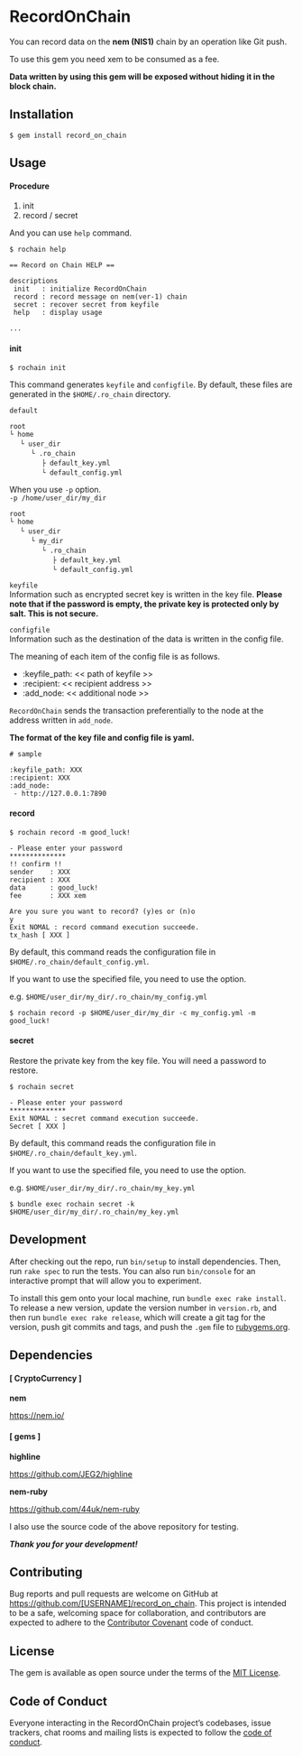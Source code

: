 # RecordOnChain

You can record data on the **nem (NIS1)** chain by an operation like Git push.

To use this gem you need xem to be consumed as a fee.

**Data written by using this gem will be exposed without hiding it in the block chain.**

## Installation

    $ gem install record_on_chain

## Usage

#### Procedure

1. init
2. record / secret

And you can use `help` command.

```
$ rochain help

== Record on Chain HELP ==

descriptions
 init   : initialize RecordOnChain
 record : record message on nem(ver-1) chain
 secret : recover secret from keyfile
 help   : display usage

...
```

#### init

```
$ rochain init
```

This command generates `keyfile` and `configfile`. By default, these files are generated in the `$HOME/.ro_chain` directory.

`default`
```
root
└ home
　 └ user_dir
　 　 └ .ro_chain
　 　 　 ├ default_key.yml
　 　 　 └ default_config.yml
```

When you use `-p` option.  
`-p /home/user_dir/my_dir`

```
root
└ home
　 └ user_dir
　 　 └ my_dir
　 　 　 └ .ro_chain
　 　 　 　 ├ default_key.yml
　 　 　 　 └ default_config.yml
```

`keyfile`  
Information such as encrypted secret key is written in the key file. **Please note that if the password is empty, the private key is protected only by salt. This is not secure.**

`configfile`  
Information such as the destination of the data is written in the config file.

The meaning of each item of the config file is as follows.

- :keyfile_path: << path of keyfile >>
- :recipient: << recipient address >>
- :add_node: << additional node >>

`RecordOnChain` sends the transaction preferentially to the node at the address written in `add_node`.

**The format of the key file and config file is yaml.**

```
# sample

:keyfile_path: XXX
:recipient: XXX
:add_node:
 - http://127.0.0.1:7890
```

#### record

```
$ rochain record -m good_luck!

- Please enter your password
**************
!! confirm !!
sender    : XXX
recipient : XXX
data      : good_luck!
fee       : XXX xem

Are you sure you want to record? (y)es or (n)o
y
Exit NOMAL : record command execution succeede.
tx_hash [ XXX ]
```

By default, this command reads the configuration file in `$HOME/.ro_chain/default_config.yml`.

If you want to use the specified file, you need to use the option.

e.g. `$HOME/user_dir/my_dir/.ro_chain/my_config.yml`
```
$ rochain record -p $HOME/user_dir/my_dir -c my_config.yml -m good_luck!
```

#### secret

Restore the private key from the key file. You will need a password to restore.

```
$ rochain secret

- Please enter your password
**************
Exit NOMAL : secret command execution succeede.
Secret [ XXX ]
```

By default, this command reads the configuration file in `$HOME/.ro_chain/default_key.yml`.

If you want to use the specified file, you need to use the option.

e.g. `$HOME/user_dir/my_dir/.ro_chain/my_key.yml`
```
$ bundle exec rochain secret -k $HOME/user_dir/my_dir/.ro_chain/my_key.yml
```

## Development

After checking out the repo, run `bin/setup` to install dependencies. Then, run `rake spec` to run the tests. You can also run `bin/console` for an interactive prompt that will allow you to experiment.

To install this gem onto your local machine, run `bundle exec rake install`. To release a new version, update the version number in `version.rb`, and then run `bundle exec rake release`, which will create a git tag for the version, push git commits and tags, and push the `.gem` file to [rubygems.org](https://rubygems.org).

## Dependencies

#### [ CryptoCurrency ]

**nem**

https://nem.io/

#### [ gems ]

**highline**

https://github.com/JEG2/highline

**nem-ruby**

https://github.com/44uk/nem-ruby

I also use the source code of the above repository for testing.

___Thank you for your development!___

## Contributing

Bug reports and pull requests are welcome on GitHub at https://github.com/[USERNAME]/record_on_chain. This project is intended to be a safe, welcoming space for collaboration, and contributors are expected to adhere to the [Contributor Covenant](http://contributor-covenant.org) code of conduct.

## License

The gem is available as open source under the terms of the [MIT License](https://opensource.org/licenses/MIT).

## Code of Conduct

Everyone interacting in the RecordOnChain project’s codebases, issue trackers, chat rooms and mailing lists is expected to follow the [code of conduct](https://github.com/[USERNAME]/record_on_chain/blob/master/CODE_OF_CONDUCT.md).
